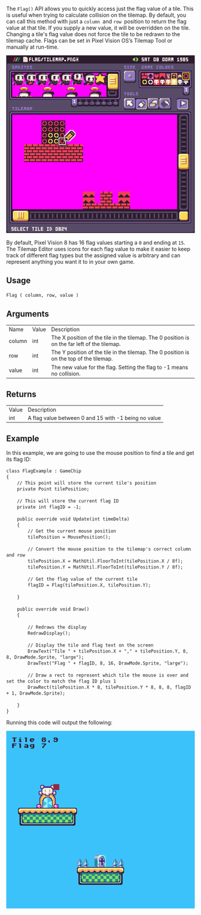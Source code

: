 The `Flag()` API allows you to quickly access just the flag value of a tile. This is useful when trying to calculate collision on the tilemap. By default, you can call this method with just a `column `and `row `position to return the flag value at that tile. If you supply a new value, it will be overridden on the tile. Changing a tile's flag value does not force the tile to be redrawn to the tilemap cache. Flags can be set in Pixel Vision OS’s Tilemap Tool or manually at run-time.

![image alt text](images/Flag_image_0.png)

By default, Pixel Vision 8 has 16 flag values starting a `0` and ending at `15`. The Tilemap Editor uses icons for each flag value to make it easier to keep track of different flag types but the assigned value is arbitrary and can represent anything you want it to in your own game.

## Usage

`Flag ( column, row, value )`

## Arguments

<table>
  <tr>
    <td>Name</td>
    <td>Value</td>
    <td>Description</td>
  </tr>
  <tr>
    <td>column</td>
    <td>int</td>
    <td>The X position of the tile in the tilemap. The 0 position is on the far left of the tilemap.</td>
  </tr>
  <tr>
    <td>row</td>
    <td>int</td>
    <td>The Y position of the tile in the tilemap. The 0 position is on the top of the tilemap.</td>
  </tr>
  <tr>
    <td>value</td>
    <td>int</td>
    <td>The new value for the flag. Setting the flag to -1 means no collision.</td>
  </tr>
</table>


## Returns

<table>
  <tr>
    <td>Value</td>
    <td>Description</td>
  </tr>
  <tr>
    <td>int</td>
    <td>A flag value between 0 and 15 with -1 being no value</td>
  </tr>
</table>


## Example

In this example, we are going to use the mouse position to find a tile and get its flag ID:

    class FlagExample : GameChip
    {
        // This point will store the current tile's position
        private Point tilePosition;

        // This will store the current flag ID
        private int flagID = -1;

        public override void Update(int timeDelta)
        {
            // Get the current mouse position
            tilePosition = MousePosition();

            // Convert the mouse position to the tilemap's correct column and row
            tilePosition.X = MathUtil.FloorToInt(tilePosition.X / 8f);
            tilePosition.Y = MathUtil.FloorToInt(tilePosition.Y / 8f);

            // Get the flag value of the current tile
            flagID = Flag(tilePosition.X, tilePosition.Y);

        }

        public override void Draw()
        {

            // Redraws the display
            RedrawDisplay();

            // Display the tile and flag text on the screen
            DrawText("Tile " + tilePosition.X + "," + tilePosition.Y, 8, 8, DrawMode.Sprite, "large");
            DrawText("Flag " + flagID, 8, 16, DrawMode.Sprite, "large");

            // Draw a rect to represent which tile the mouse is over and set the color to match the flag ID plus 1
            DrawRect(tilePosition.X * 8, tilePosition.Y * 8, 8, 8, flagID + 1, DrawMode.Sprite);

        }
    }

Running this code will output the following:

![image alt text](images/FlagOutput_image_0.png)


